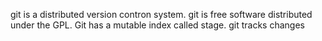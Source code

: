 git is a distributed version contron system.
git is free software distributed under the GPL.
Git has a mutable index called stage.
git tracks changes

